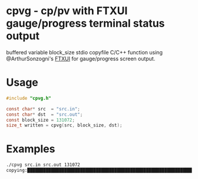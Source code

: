 # cpvg - cp/pv with FTXUI gauge/progress terminal status output
buffered variable block_size stdio copyfile C/C++ function using @ArthurSonzogni's [FTXUI](http://github.com/ArthurSonzogni/FTXUI) for gauge/progress screen output. 

# Usage
```c
#include "cpvg.h"

const char* src  = "src.in";
const char* dst  = "src.out";
const block_size = 131072;
size_t written = cpvg(src, block_size, dst);

```

# Examples
```sh
./cpvg src.in src.out 131072
copying:████████████████████████████████████████████████████████████████████████ 324785376/324785376 Finished!
```
